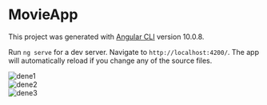 # MovieApp

This project was generated with [Angular CLI](https://github.com/angular/angular-cli) version 10.0.8.

Run `ng serve` for a dev server. Navigate to `http://localhost:4200/`. The app will automatically reload if you change any of the source files.

![dene1](https://user-images.githubusercontent.com/23220710/112884707-809c6180-90d8-11eb-86be-0261d91edbe2.PNG)<br>
![dene2](https://user-images.githubusercontent.com/23220710/112884711-8134f800-90d8-11eb-9a73-6a0d2296be1c.PNG)<br>
![dene3](https://user-images.githubusercontent.com/23220710/112884714-82662500-90d8-11eb-946e-9b669f2a372f.PNG)<br>



